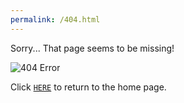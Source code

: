 ```yaml
---
permalink: /404.html
---
```


Sorry... That page seems to be missing!

![404 Error](https://media.giphy.com/media/xTiN0L7EW5trfOvEk0/giphy.gif)



Click [`HERE`](index.md) to return to the home page.
